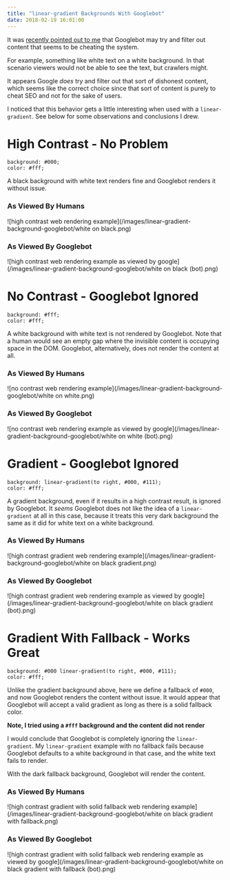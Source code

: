 ```yaml
---
title: "linear-gradient Backgrounds With Googlebot"
date: 2018-02-19 16:01:00
---
```


It was [recently pointed out to me](https://willhaley.com/blog/googlebot-crawler/#comment-3746090924) that Googlebot may try and filter out content that seems to be cheating the system.

For example, something like white text on a white background. In that scenario viewers would not be able to see the text, but crawlers might.

It appears Google _does_ try and filter out that sort of dishonest content, which seems like the correct choice since that sort of content is purely to cheat SEO and not for the sake of users.

I noticed that this behavior gets a little interesting when used with a `linear-gradient`. See below for some observations and conclusions I drew.

# High Contrast - No Problem

```
background: #000;
color: #fff;
```

A black background with white text renders fine and Googlebot renders it without issue.

### As Viewed By Humans

![high contrast web rendering example](/images/linear-gradient-background-googlebot/white on black.png)

### As Viewed By Googlebot

![high contrast web rendering example as viewed by google](/images/linear-gradient-background-googlebot/white on black (bot).png)

# No Contrast - Googlebot Ignored

```
background: #fff;
color: #fff;
```

A white background with white text is not rendered by Googlebot. Note that a human would see an empty gap where the invisible content is occupying space in the DOM. Googlebot, alternatively, does not render the content at all.

### As Viewed By Humans

![no contrast web rendering example](/images/linear-gradient-background-googlebot/white on white.png)

### As Viewed By Googlebot

![no contrast web rendering example as viewed by google](/images/linear-gradient-background-googlebot/white on white (bot).png)

# Gradient - Googlebot Ignored

```
background: linear-gradient(to right, #000, #111);
color: #fff;
```

A gradient background, even if it results in a high contrast result, is ignored by Googlebot. It _seems_ Googlebot does not like the idea of a `linear-gradient` at all in this case, because it treats this very dark background the same as it did for white text on a white background.

### As Viewed By Humans

![high contrast gradient web rendering example](/images/linear-gradient-background-googlebot/white on black gradient.png)

### As Viewed By Googlebot

![high contrast gradient web rendering example as viewed by google](/images/linear-gradient-background-googlebot/white on black gradient (bot).png)

# Gradient With Fallback - Works Great

```
background: #000 linear-gradient(to right, #000, #111);
color: #fff;
```

Unlike the gradient background above, here we define a fallback of `#000`, and now Googlebot renders the content without issue. It would appear that Googlebot will accept a valid gradient as long as there is a solid fallback color.

**Note, I tried using a `#fff` background and the content did not render**

I would conclude that Googlebot is completely ignoring the `linear-gradient`. My `linear-gradient` example with no fallback fails because Googlebot defaults to a white background in that case, and the white text fails to render.

With the dark fallback background, Googlebot will render the content.

### As Viewed By Humans

![high contrast gradient with solid fallback web rendering example](/images/linear-gradient-background-googlebot/white on black gradient with fallback.png)

### As Viewed By Googlebot

![high contrast gradient with solid fallback web rendering example as viewed by google](/images/linear-gradient-background-googlebot/white on black gradient with fallback (bot).png)
